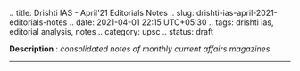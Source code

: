 .. title: Drishti IAS - April'21 Editorials Notes
.. slug: drishti-ias-april-2021-editorials-notes
.. date: 2021-04-01 22:15 UTC+05:30
.. tags: drishti ias, editorial analysis, notes
.. category: upsc
.. status: draft

**Description** : *consolidated notes of monthly current affairs magazines*

***
<!-- TEASER_END -->